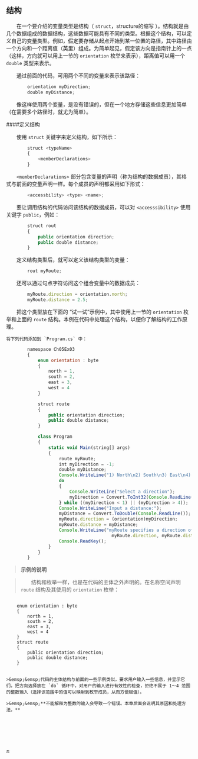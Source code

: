 ## 结构

&emsp;&emsp;在一个要介绍的变量类型是结构（ `struct`，structure的缩写 ）。结构就是由几个数据组成的数据结构，这些数据可能具有不同的类型。根据这个结构，可以定义自己的变量类型。例如，假定要存储从起点开始到某一位置的路径，其中路径由一个方向和一个距离值（英里）组成。为简单起见，假定该方向是指南针上的一点（这样，方向就可以用上一节的 `orientation` 枚举来表示），距离值可以用一个 `double` 类型来表示。

&emsp;&emsp;通过前面的代码，可用两个不同的变量来表示该路径：

```javascript
        orientation myDirection;
        double myDistance;
```
&emsp;&emsp;像这样使用两个变量，是没有错误的，但在一个地方存储这些信息更加简单（在需要多个路径时，就尤为简单）。


####定义结构

&emsp;&emsp;使用 `struct` 关键字来定义结构，如下所示：

```javascript
        struct <typeName>
        {
            <memberDeclarations>
        }
```

&emsp;&emsp;`<memberDeclarations>` 部分包含变量的声明（称为结构的数据成员），其格式与前面的变量声明一样。每个成员的声明都采用如下形式：

```javascript
        <accessbility> <type> <name>;
```

&emsp;&emsp;要让调用结构的代码访问该结构的数据成员，可以对 `<accesssibility>` 使用关键字 `public`，例如：

```javascript
        struct rout
        {
            public orientation direction;
            public double distance;
        }
```

&emsp;&emsp;定义结构类型后，就可以定义该结构类型的变量：

```javascript
        rout myRoute;
```

&emsp;&emsp;还可以通过句点字符访问这个组合变量中的数据成员：

```javascript
        myRoute.direction = orientation.north;
        myRoute.distance = 2.5;
```

&emsp;&emsp;把这个类型放在下面的 “试一试”示例中，其中使用上一节的 `orientation` 枚举和上面的 `route` 结构。本例在代码中处理这个结构，以便你了解结构的工作原理。

    将下列代码添加到 `Program.cs` 中：

```javascript
        namespace Ch05Ex03
        {
            enum orientation : byte
            {
                north = 1,
                south = 2,
                east = 3,
                west = 4
            }

            struct route
            {
                public orientation direction;
                public double distance;
            }

            class Program
            {
                static void Main(string[] args)
                {
                    route myRoute;
                    int myDirection = -1;
                    double myDistance;
                    Console.WriteLine("1) North\n2) South\n3) East\n4) West");
                    do
                    {
                        Console.WriteLine("Select a direction");
                        myDirection = Convert.ToInt32(Console.ReadLine());
                    } while ((myDirection < 1) || (myDirection > 4));
                    Console.WriteLine("Input a distance:");
                    myDistance = Convert.ToDouble(Console.ReadLine());
                    myRoute.direction = (orientation)myDirection;
                    myRoute.distance = myDistance;
                    Console.WriteLine("myRoute specifies a direction of {0} and a distance of {1}", 
                                        myRoute.direction, myRoute.distance);
                    Console.ReadKey();
                }
            }
        }
```

>**示例的说明**

>&emsp;&emsp;结构和枚举一样，也是在代码的主体之外声明的。在名称空间声明 `route` 结构及其使用的 `orientation` 枚举：

>```javascript
        enum orientation : byte
        {
            north = 1,
            south = 2,
            east = 3,
            west = 4
        }
        struct route
        {
            public orientation direction;
            public double distance;
        }
```

>&emsp;&emsp;代码的主体结构与前面的一些示例类似，要求用户输入一些信息，并显示它们。把方向选择放在 `do` 循环中，对用户的输入进行有效性的检查，拒绝不属于 1～4 范围的整数输入（选择该范围中的值可以映射到枚举成员，从而方便赋值）。

>&emsp;&emsp;**不能解释为整数的输入会导致一个错误。本章后面会说明其原因和处理方法。**







🔚